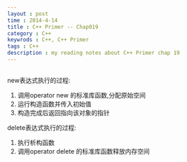 ```yaml
---                                                                                 
layout : post
time : 2014-4-14
title : C++ Primer -- Chap019
category : C++ 
keywrods : C++, C++ Primer
tags : C++ 
description : my reading notes about C++ Primer chap 19
---
```


##

new表达式执行的过程:
1. 调用operator new 的标准库函数,分配原始空间
2. 运行构造函数并传入初始值
3. 构造完成后返回指向该对象的指针

delete表达式执行的过程:
1. 执行析构函数
2. 调用operator delete 的标准库函数释放内存空间


